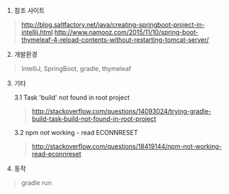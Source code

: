 1. 참조 사이트
> http://blog.saltfactory.net/java/creating-springboot-project-in-intellij.html
> http://www.namooz.com/2015/11/10/spring-boot-thymeleaf-4-reload-contents-without-restarting-tomcat-server/

2. 개발환경
> IntelliJ, SpringBoot, gradle, thymeleaf

3. 기타
    
    3.1 Task 'build' not found in root project
    > http://stackoverflow.com/questions/14093024/trying-gradle-build-task-build-not-found-in-root-project
    
    3.2 npm not working - read ECONNRESET
    > http://stackoverflow.com/questions/18419144/npm-not-working-read-econnreset
    
4. 동작
> gradle run